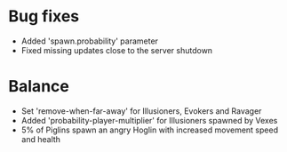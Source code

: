 # Bug fixes
* Added 'spawn.probability' parameter
* Fixed missing updates close to the server shutdown
# Balance
* Set 'remove-when-far-away' for Illusioners, Evokers and Ravager
* Added 'probability-player-multiplier' for Illusioners spawned by Vexes
* 5% of Piglins spawn an angry Hoglin with increased movement speed and health